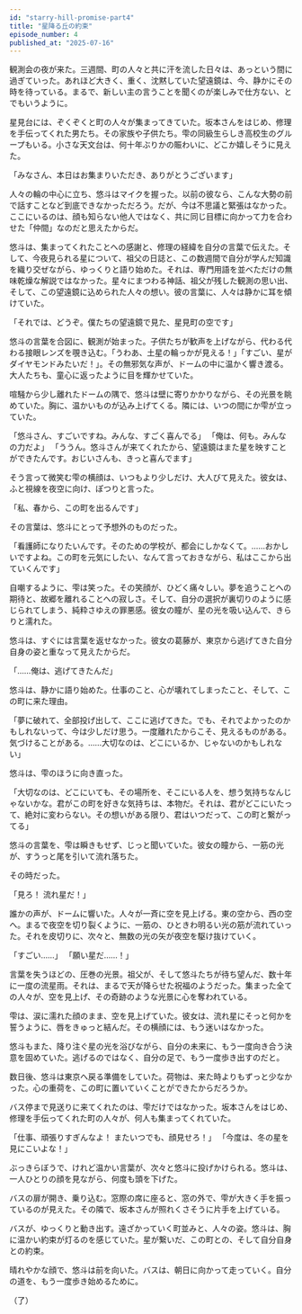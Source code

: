 ```yaml
---
id: "starry-hill-promise-part4"
title: "星降る丘の約束"
episode_number: 4
published_at: "2025-07-16"
---
```


観測会の夜が来た。三週間、町の人々と共に汗を流した日々は、あっという間に過ぎていった。あれほど大きく、重く、沈黙していた望遠鏡は、今、静かにその時を待っている。まるで、新しい主の言うことを聞くのが楽しみで仕方ない、とでもいうように。

星見台には、ぞくぞくと町の人々が集まってきていた。坂本さんをはじめ、修理を手伝ってくれた男たち。その家族や子供たち。雫の同級生らしき高校生のグループもいる。小さな天文台は、何十年ぶりかの賑わいに、どこか嬉しそうに見えた。

「みなさん、本日はお集まりいただき、ありがとうございます」

人々の輪の中心に立ち、悠斗はマイクを握った。以前の彼なら、こんな大勢の前で話すことなど到底できなかっただろう。だが、今は不思議と緊張はなかった。ここにいるのは、顔も知らない他人ではなく、共に同じ目標に向かって力を合わせた「仲間」なのだと思えたからだ。

悠斗は、集まってくれたことへの感謝と、修理の経緯を自分の言葉で伝えた。そして、今夜見られる星について、祖父の日誌と、この数週間で自分が学んだ知識を織り交ぜながら、ゆっくりと語り始めた。それは、専門用語を並べただけの無味乾燥な解説ではなかった。星々にまつわる神話、祖父が残した観測の思い出、そして、この望遠鏡に込められた人々の想い。彼の言葉に、人々は静かに耳を傾けていた。

「それでは、どうぞ。僕たちの望遠鏡で見た、星見町の空です」

悠斗の言葉を合図に、観測が始まった。子供たちが歓声を上げながら、代わる代わる接眼レンズを覗き込む。「うわあ、土星の輪っかが見える！」「すごい、星がダイヤモンドみたいだ！」。その無邪気な声が、ドームの中に温かく響き渡る。大人たちも、童心に返ったように目を輝かせていた。

喧騒から少し離れたドームの隅で、悠斗は壁に寄りかかりながら、その光景を眺めていた。胸に、温かいものが込み上げてくる。隣には、いつの間にか雫が立っていた。

「悠斗さん、すごいですね。みんな、すごく喜んでる」
「俺は、何も。みんなの力だよ」
「ううん。悠斗さんが来てくれたから、望遠鏡はまた星を映すことができたんです。おじいさんも、きっと喜んでます」

そう言って微笑む雫の横顔は、いつもより少しだけ、大人びて見えた。彼女は、ふと視線を夜空に向け、ぽつりと言った。

「私、春から、この町を出るんです」

その言葉は、悠斗にとって予想外のものだった。

「看護師になりたいんです。そのための学校が、都会にしかなくて。……おかしいですよね。この町を元気にしたい、なんて言っておきながら、私はここから出ていくんです」

自嘲するように、雫は笑った。その笑顔が、ひどく痛々しい。夢を追うことへの期待と、故郷を離れることへの寂しさ。そして、自分の選択が裏切りのように感じられてしまう、純粋さゆえの罪悪感。彼女の瞳が、星の光を吸い込んで、きらりと濡れた。

悠斗は、すぐには言葉を返せなかった。彼女の葛藤が、東京から逃げてきた自分自身の姿と重なって見えたからだ。

「……俺は、逃げてきたんだ」

悠斗は、静かに語り始めた。仕事のこと、心が壊れてしまったこと、そして、この町に来た理由。

「夢に破れて、全部投げ出して、ここに逃げてきた。でも、それでよかったのかもしれないって、今は少しだけ思う。一度離れたからこそ、見えるものがある。気づけることがある。……大切なのは、どこにいるか、じゃないのかもしれない」

悠斗は、雫のほうに向き直った。

「大切なのは、どこにいても、その場所を、そこにいる人を、想う気持ちなんじゃないかな。君がこの町を好きな気持ちは、本物だ。それは、君がどこにいたって、絶対に変わらない。その想いがある限り、君はいつだって、この町と繋がってる」

悠斗の言葉を、雫は瞬きもせず、じっと聞いていた。彼女の瞳から、一筋の光が、すうっと尾を引いて流れ落ちた。

その時だった。

「見ろ！ 流れ星だ！」

誰かの声が、ドームに響いた。人々が一斉に空を見上げる。東の空から、西の空へ。まるで夜空を切り裂くように、一筋の、ひときわ明るい光の筋が流れていった。それを皮切りに、次々と、無数の光の矢が夜空を駆け抜けていく。

「すごい……」
「願い星だ……！」

言葉を失うほどの、圧巻の光景。祖父が、そして悠斗たちが待ち望んだ、数十年に一度の流星雨。それは、まるで天が降らせた祝福のようだった。集まった全ての人々が、空を見上げ、その奇跡のような光景に心を奪われている。

雫は、涙に濡れた顔のまま、空を見上げていた。彼女は、流れ星にそっと何かを誓うように、唇をきゅっと結んだ。その横顔には、もう迷いはなかった。

悠斗もまた、降り注ぐ星の光を浴びながら、自分の未来に、もう一度向き合う決意を固めていた。逃げるのではなく、自分の足で、もう一度歩き出すのだと。

数日後、悠斗は東京へ戻る準備をしていた。荷物は、来た時よりもずっと少なかった。心の重荷を、この町に置いていくことができたからだろうか。

バス停まで見送りに来てくれたのは、雫だけではなかった。坂本さんをはじめ、修理を手伝ってくれた町の人々が、何人も集まってくれていた。

「仕事、頑張りすぎんなよ！ またいつでも、顔見せろ！」
「今度は、冬の星を見にこいよな！」

ぶっきらぼうで、けれど温かい言葉が、次々と悠斗に投げかけられる。悠斗は、一人ひとりの顔を見ながら、何度も頭を下げた。

バスの扉が開き、乗り込む。窓際の席に座ると、窓の外で、雫が大きく手を振っているのが見えた。その隣で、坂本さんが照れくさそうに片手を上げている。

バスが、ゆっくりと動き出す。遠ざかっていく町並みと、人々の姿。悠斗は、胸に温かい約束が灯るのを感じていた。星が繋いだ、この町との、そして自分自身との約束。

晴れやかな顔で、悠斗は前を向いた。バスは、朝日に向かって走っていく。自分の道を、もう一度歩き始めるために。

（了）

